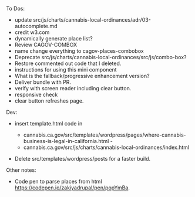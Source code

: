 To Dos:

- update src/js/charts/cannabis-local-ordinances/adr/03-autocomplete.md
- credit w3.com
- dynamically generate place list?
- Review CAGOV-COMBOX
- name change everything to cagov-places-combobox
- Deprecate src/js/charts/cannabis-local-ordinances/src/js/combo-box?
- Restore commented out code that I deleted.
- instructions for using this mini component
- What is the fallback/progressive enhancement version?
- Deliver bundle with PR.
- verify with screen reader including clear button.
- responsive check
- clear button refreshes page.

Dev:

- insert template.html code in

  - cannabis.ca.gov/src/templates/wordpress/pages/where-cannabis-business-is-legal-in-california.html -
  - cannabis.ca.gov/src/js/charts/cannabis-local-ordinances/index.html

- Delete src/templates/wordpress/posts for a faster build.

Other notes:

- Code pen to parse places from html https://codepen.io/zakiyadrupal/pen/popYmBa.
